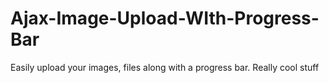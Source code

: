 # Ajax-Image-Upload-WIth-Progress-Bar
Easily upload your images, files along with a progress bar. Really cool stuff
